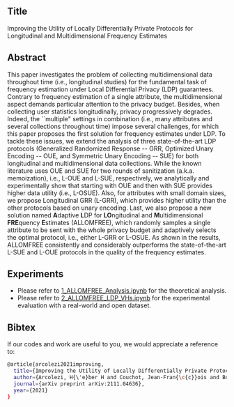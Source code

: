 ## Title
Improving the Utility of Locally Differentially Private Protocols for Longitudinal and Multidimensional Frequency Estimates

## Abstract
This paper investigates the problem of collecting multidimensional data throughout time (i.e., longitudinal studies) for the fundamental task of frequency estimation under Local Differential Privacy (LDP) guarantees. Contrary to frequency estimation of a single attribute, the multidimensional aspect demands particular attention to the privacy budget. Besides, when collecting user statistics longitudinally, privacy progressively degrades. Indeed, the ``multiple" settings in combination (i.e., many attributes and several collections throughout time) impose several challenges, for which this paper proposes the first solution for frequency estimates under LDP. To tackle these issues, we extend the analysis of three state-of-the-art LDP protocols (Generalized Randomized Response -- GRR, Optimized Unary Encoding -- OUE, and Symmetric Unary Encoding -- SUE) for both longitudinal and multidimensional data collections. While the known literature uses OUE and SUE for two rounds of sanitization (a.k.a. memoization), i.e., L-OUE and L-SUE, respectively, we analytically and experimentally show that starting with OUE and then with SUE provides higher data utility (i.e., L-OSUE). Also, for attributes with small domain sizes, we propose Longitudinal GRR (L-GRR), which provides higher utility than the other protocols based on unary encoding. Last, we also propose a new solution named **A**daptive **L**DP for **LO**ngitudinal and **M**ultidimensional **FRE**quency **E**stimates (ALLOMFREE), which randomly samples a single attribute to be sent with the whole privacy budget and adaptively selects the optimal protocol, i.e., either L-GRR or L-OSUE. As shown in the results, ALLOMFREE consistently and considerably outperforms the state-of-the-art L-SUE and L-OUE protocols in the quality of the frequency estimates.

## Experiments
* Please refer to [1_ALLOMFREE_Analysis.ipynb](https://github.com/hharcolezi/ldp-protocols-mobility-cdrs/blob/main/papers/%5B4%5D/1_ALLOMFREE_Analysis.ipynb) for the theoretical analysis.
* Please refer to [2_ALLOMFREE_LDP_VHs.ipynb](https://github.com/hharcolezi/ldp-protocols-mobility-cdrs/blob/main/papers/%5B4%5D/2_ALLOMFREE_LDP_VHs.ipynb) for the experimental evaluation with a real-world and open dataset.

## Bibtex
If our codes and work are useful to you, we would appreciate a reference to:
```bash
@article{arcolezi2021improving,
  title={Improving the Utility of Locally Differentially Private Protocols for Longitudinal and Multidimensional Frequency Estimates},
  author={Arcolezi, H{\'e}ber H and Couchot, Jean-Fran{\c{c}}ois and Bouna, Bechara Al and Xiao, Xiaokui},
  journal={arXiv preprint arXiv:2111.04636},
  year={2021}
}
```
